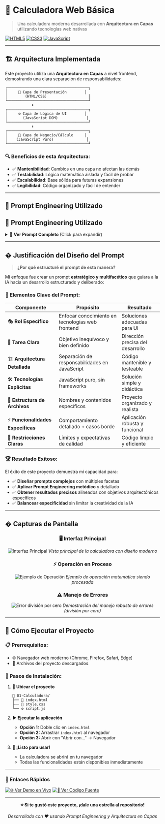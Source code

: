 # 🧮 Calculadora Web Básica

> Una calculadora moderna desarrollada con **Arquitectura en Capas** utilizando tecnologías web nativas

[![HTML5](https://img.shields.io/badge/HTML5-E34F26?style=flat-square&logo=html5&logoColor=white)](https://developer.mozilla.org/es/docs/Web/HTML)
[![CSS3](https://img.shields.io/badge/CSS3-1572B6?style=flat-square&logo=css3&logoColor=white)](https://developer.mozilla.org/es/docs/Web/CSS)
[![JavaScript](https://img.shields.io/badge/JavaScript-F7DF1E?style=flat-square&logo=javascript&logoColor=black)](https://developer.mozilla.org/es/docs/Web/JavaScript)

---

## 🏗️ Arquitectura Implementada

Este proyecto utiliza una **Arquitectura en Capas** a nivel frontend, demostrando una clara separación de responsabilidades:

```
┌─────────────────────────────────────┐
│     🎨 Capa de Presentación        │
│        (HTML/CSS)                   │
└─────────────────────────────────────┘
            ⬇️
┌─────────────────────────────────────┐
│     ⚙️ Capa de Lógica de UI        │
│       (JavaScript DOM)             │
└─────────────────────────────────────┘
            ⬇️
┌─────────────────────────────────────┐
│     🧠 Capa de Negocio/Cálculo     │
│    (JavaScript Puro)               │
└─────────────────────────────────────┘
```

### 🔍 Beneficios de esta Arquitectura:

- ✅ **Mantenibilidad**: Cambios en una capa no afectan las demás
- ✅ **Testabilidad**: Lógica matemática aislada y fácil de probar
- ✅ **Escalabilidad**: Base sólida para futuras expansiones
- ✅ **Legibilidad**: Código organizado y fácil de entender

---

## 🤖 Prompt Engineering Utilizado

## 🤖 Prompt Engineering Utilizado

<details>
<summary>📝 <strong>Ver Prompt Completo</strong> (Click para expandir)</summary>

### 1️⃣ **Rol Definido:**
```
Actúa como un desarrollador web front-end experimentado.
```

### 2️⃣ **Tarea Específica:**
```
Desarrolla una aplicación de calculadora web capaz de realizar 
las cuatro operaciones aritméticas fundamentales 
(suma, resta, multiplicación y división).
```

### 3️⃣ **Requisitos Técnicos:**

#### 🏗️ **Arquitectura:**
- **Capa de Presentación (HTML/CSS):** Estructura y apariencia de la interfaz
- **Capa de Lógica de UI (JavaScript):** Gestión de eventos DOM y coordinación
- **Capa de Negocio/Cálculo (JavaScript):** Lógica matemática pura, aislada de la UI

#### 🛠️ **Tecnologías:**
- HTML5, CSS3, JavaScript puro
- ❌ **Sin frameworks externos** (React, Vue, jQuery, etc.)

#### 📁 **Estructura de Archivos:**
| Archivo | Propósito |
|---------|-----------|
| `index.html` | Estructura HTML con display y botones |
| `style.css` | Estilos modernos y responsive |
| `script.js` | Lógica de UI + Cálculos matemáticos |

#### ⚡ **Funcionalidades Implementadas:**
- 🔢 **Display interactivo** para entrada y resultados
- 🔴 **Botones numéricos** (0-9, .)
- ➕➖✖️➗ **Operaciones básicas** (+, -, *, /)
- 🟰 **Cálculo de resultados** (=)
- 🔄 **Función de limpieza** (C)
- ⚠️ **Manejo de errores** (división por cero)

#### 🎯 **Restricciones y Consideraciones:**
- 📖 Código legible, modular y bien comentado
- 🌐 Completamente frontend (sin backend)
- 📱 Diseño responsive básico
- ⚡ Sin complejidad innecesaria

</details>

---

## � Justificación del Diseño del Prompt

> **¿Por qué estructuré el prompt de esta manera?**

Mi enfoque fue crear un prompt **estratégico y multifacético** que guiara a la IA hacia un desarrollo estructurado y deliberado:

### 🎯 **Elementos Clave del Prompt:**

| Componente | Propósito | Resultado |
|------------|-----------|-----------|
| 🎭 **Rol Específico** | Enfocar conocimiento en tecnologías web frontend | Soluciones adecuadas para UI |
| 🎯 **Tarea Clara** | Objetivo inequívoco y bien definido | Dirección precisa del desarrollo |
| 🏗️ **Arquitectura Detallada** | Separación de responsabilidades en JavaScript | Código mantenible y testeable |
| 🛠️ **Tecnologías Explícitas** | JavaScript puro, sin frameworks | Solución simple y didáctica |
| 📁 **Estructura de Archivos** | Nombres y contenidos específicos | Proyecto organizado y realista |
| ⚡ **Funcionalidades Específicas** | Comportamiento detallado + casos borde | Aplicación robusta y funcional |
| 🚫 **Restricciones Claras** | Límites y expectativas de calidad | Código limpio y eficiente |

### 🏆 **Resultado Exitoso:**

El éxito de este proyecto demuestra mi capacidad para:

- ✅ **Diseñar prompts complejos** con múltiples facetas
- ✅ **Aplicar Prompt Engineering metódico** y detallado
- ✅ **Obtener resultados precisos** alineados con objetivos arquitectónicos específicos
- ✅ **Balancear especificidad** sin limitar la creatividad de la IA

---

## � Capturas de Pantalla

<div align="center">

### 🖥️ **Interfaz Principal**
![Interfaz Principal](screenshot/Captura%20de%20pantalla%202025-07-22%20221153.png)
*Vista principal de la calculadora con diseño moderno*

### ⚡ **Operación en Proceso**  
![Ejemplo de Operación](screenshot/Captura%20de%20pantalla%202025-07-22%20221212.png)
*Ejemplo de operación matemática siendo procesada*

### ⚠️ **Manejo de Errores**
![Error división por cero](screenshot/Captura%20de%20pantalla%202025-07-22%20221221.png)
*Demostración del manejo robusto de errores (división por cero)*

</div>

---

## 🚀 Cómo Ejecutar el Proyecto

### 📋 **Prerrequisitos:**
- 🌐 Navegador web moderno (Chrome, Firefox, Safari, Edge)
- 📁 Archivos del proyecto descargados

### 🔧 **Pasos de Instalación:**

1. **📂 Ubicar el proyecto**
   ```
   📁 01-Calculadora/
   ├── 📄 index.html
   ├── 🎨 style.css  
   └── ⚙️ script.js
   ```

2. **▶️ Ejecutar la aplicación**
   - **Opción 1:** Doble clic en `index.html`
   - **Opción 2:** Arrastrar `index.html` al navegador
   - **Opción 3:** Abrir con "Abrir con..." → Navegador

3. **🎉 ¡Listo para usar!**
   - La calculadora se abrirá en tu navegador
   - Todas las funcionalidades están disponibles inmediatamente

---

### 🔗 **Enlaces Rápidos**

[![🌐 Ver Demo en Vivo](https://img.shields.io/badge/🌐_Ver_Demo-37a779?style=for-the-badge)](https://francorossids.github.io/Prompt-Practica/proyectos/01-Calculadora/)
[![📂 Ver Código Fuente](https://img.shields.io/badge/📂_Código_Fuente-2ea043?style=for-the-badge)](.)

---

<div align="center">

**⭐ Si te gustó este proyecto, ¡dale una estrella al repositorio!**

*Desarrollado con ❤️ usando Prompt Engineering y Arquitectura en Capas*

</div>
